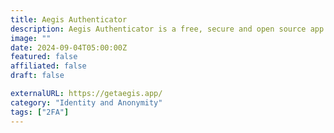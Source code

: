 ```yaml
---
title: Aegis Authenticator
description: Aegis Authenticator is a free, secure and open source app for Android to manage your 2-step verification tokens for your online services.
image: ""
date: 2024-09-04T05:00:00Z
featured: false
affiliated: false
draft: false

externalURL: https://getaegis.app/
category: "Identity and Anonymity"
tags: ["2FA"]
---
```

